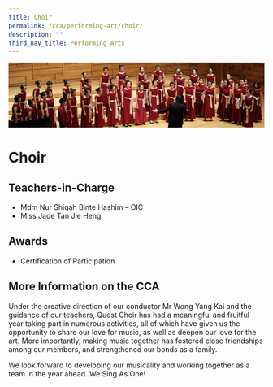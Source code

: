 ```yaml
---
title: Choir
permalink: /cca/performing-art/choir/
description: ""
third_nav_title: Performing Arts
---
```

![](/images/CCA/choir.png)

Choir
=====

**Teachers-in-Charge**
----------------------

*   Mdm Nur Shiqah Binte Hashim – OIC
*   Miss Jade Tan Jie Heng

**Awards**
----------

*   Certification of Participation

**More Information on the CCA**
-------------------------------

Under the creative direction of our conductor Mr Wong Yang Kai and the guidance of our teachers, Quest Choir has had a meaningful and fruitful year taking part in numerous activities, all of which have given us the opportunity to share our love for music, as well as deepen our love for the art. More importantly, making music together has fostered close friendships among our members, and strengthened our bonds as a family.

We look forward to developing our musicality and working together as a team in the year ahead. We Sing As One!